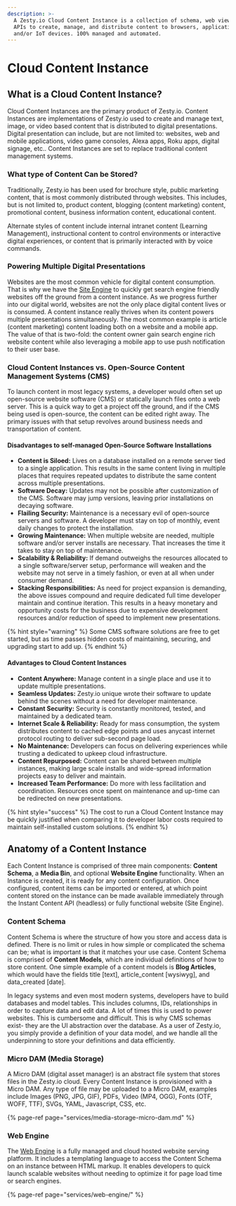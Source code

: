 ```yaml
---
description: >-
  A Zesty.io Cloud Content Instance is a collection of schema, web views, and
  APIs to create, manage, and distribute content to browsers, applications,
  and/or IoT devices. 100% managed and automated.
---
```


# Cloud Content Instance

## What is a Cloud Content Instance?

Cloud Content Instances are the primary product of Zesty.io. Content Instances are implementations of Zesty.io used to create and manage text, image, or video based content that is distributed to digital presentations. Digital presentation can include, but are not limited to: websites, web and mobile applications, video game consoles, Alexa apps, Roku apps, digital signage, etc.. Content Instances are set to replace traditional content management systems. 

### What type of Content Can be Stored?

Traditionally, Zesty.io has been used for brochure style, public marketing content, that is most commonly distributed through websites. This includes, but is not limited to, product content, blogging \(content marketing\) content, promotional content, business information content, educational content.

Alternate styles of content include internal intranet content \(Learning Management\), instructional content to control environments or interactive digital experiences, or content that is primarily interacted with by voice commands. 

### Powering Multiple Digital Presentations

Websites are the most common vehicle for digital content consumption. That is why we have the [Site Engine](services/web-engine/) to quickly get search engine friendly websites off the ground from a content instance. As we progress further into our digital world, websites are not the only place digital content lives or is consumed. A content instance really thrives when its content powers multiple presentations simultaneously. The most common example is article \(content marketing\) content loading both on a website and a mobile app. The value of that is two-fold: the content owner gain search engine rich website content while also leveraging a mobile app to use push notification to their user base.

### Cloud Content Instances vs. Open-Source Content Management Systems \(CMS\)

To launch content in most legacy systems, a developer would often set up open-source website software \(CMS\) or statically launch files onto a web server. This is a quick way to get a project off the ground, and if the CMS being used is open-source, the content can be edited right away. The primary issues with that setup revolves around business needs and transportation of content.

#### Disadvantages to self-managed Open-Source Software Installations

* **Content is Siloed:** Lives on a database installed on a remote server tied to a single application. This results in the same content living in multiple places that requires repeated updates to distribute the same content across multiple presentations.
* **Software Decay:** Updates may not be possible after customization of the CMS. Software may jump versions, leaving prior installations on decaying software.
* **Flailing Security:** Maintenance is a necessary evil of open-source servers and software. A developer must stay on top of monthly, event daily changes to protect the installation.
* **Growing Maintenance:** When multiple website are needed, multiple software and/or server installs are necessary. That increases the time it takes to stay on top of maintenance. 
* **Scalability & Reliability:**  If demand outweighs the resources allocated to a single software/server setup, performance will weaken and the website may not serve in a timely fashion, or even at all when under consumer demand.
* **Stacking Responsibilities:** As need for project expansion is demanding, the above issues compound and require dedicated full time developer maintain and continue iteration. This results in a heavy monetary and opportunity costs for the business due to expensive development resources and/or reduction of speed to implement new presentations.

{% hint style="warning" %}
Some CMS software solutions are free to get started, but as time passes hidden costs of maintaining, securing, and upgrading start to add up. 
{% endhint %}

#### Advantages to Cloud Content Instances

* **Content Anywhere:** Manage content in a single place and use it to update multiple presentations. 
* **Seamless Updates:** Zesty.io unique wrote their software to update behind the scenes without a need for developer maintenance. 
* **Constant Security:** Security is constantly monitored, tested, and maintained by a dedicated team.
* **Internet Scale & Reliability:** Ready for mass consumption, the system distributes content to cached edge points and uses anycast internet protocol routing to deliver sub-second page load.
* **No Maintenance:** Developers can focus on delivering experiences while trusting a dedicated to upkeep cloud infrastructure.
* **Content Repurposed:** Content can be shared between multiple instances, making large scale installs and wide-spread information projects easy to deliver and maintain.
* **Increased Team Performance:** Do more with less facilitation and coordination. Resources once spent on maintenance and up-time can be redirected on new presentations.

{% hint style="success" %}
The cost to run a Cloud Content Instance may be quickly justified when comparing it to developer labor costs required to maintain self-installed custom solutions. 
{% endhint %}

## Anatomy of a Content Instance

Each Content Instance is comprised of three main components: **Content Schema**, a **Media Bin**, and optional **Website Engine** functionality. When an Instance is created, it is ready for any content configuration. Once configured, content items can be imported or entered, at which point content stored on the instance can be made available immediately through the Instant Content API \(headless\) or fully functional website \(Site Engine\). 

### Content Schema

Content Schema is where the structure of how you store and access data is defined. There is no limit or rules in how simple or complicated the schema can be; what is important is that it matches your use case. Content Schema is comprised of **Content Models**, which are individual definitions of how to store content. One simple example of a content models is **Blog Articles**, which would have the fields title \[text\], article\_content \[wysiwyg\], and data\_created \[date\]. 

In legacy systems and even most modern systems, developers have to build databases and model tables. This includes columns, IDs, relationships in order to capture data and edit data. A lot of times this is used to power websites. This is cumbersome and difficult. This is why CMS schemas exist- they are the UI abstraction over the database. As a user of Zesty.io, you simply provide a definition of your data model, and we handle all the underpinning to store your definitions and data efficiently.

### Micro DAM \(Media Storage\)

A Micro DAM \(digital asset manager\) is an abstract file system that stores files in the Zesty.io cloud. Every Content Instance is provisioned with a Micro DAM. Any type of file may be uploaded to a Micro DAM, examples include Images \(PNG, JPG, GIF\), PDFs, Video \(MP4, OGG\), Fonts \(OTF, WOFF, TTF\), SVGs, YAML, Javascript, CSS, etc.

{% page-ref page="services/media-storage-micro-dam.md" %}

### Web Engine

The [Web Engine](services/web-engine/) is a fully managed and cloud hosted website serving platform. It includes a templating language to access the Content Schema on an instance between HTML markup. It enables developers to quick launch scalable websites without needing to optimize it for page load time or search engines.

{% page-ref page="services/web-engine/" %}

